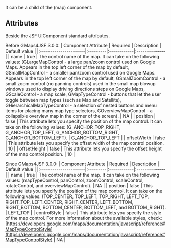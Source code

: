 It can be a child of the (map) component.

## Attributes ##
Beside the JSF UIComponent standard attributes.

Before GMaps4JSF 3.0.0:
| Component Attribute   | Required | Description | Default value |
|:----------------------|:---------|:------------|:--------------|
| name | true | The control name of the map. It can take on the following values:  (GLargeMapControl - a large pan/zoom control used on Google Maps. Appears in the top left corner of the map by default, GSmallMapControl - a smaller pan/zoom control used on Google Maps. Appears in the top left corner of the map by default, GSmallZoomControl - a small zoom control (no panning controls) used in the small map blowup windows used to display driving directions steps on Google Maps, GScaleControl - a map scale, GMapTypeControl - buttons that let the user toggle between map types (such as Map and Satellite), GHierarchicalMapTypeControl - a selection of nested buttons and menu items for placing many map type selectors, GOverviewMapControl - a collapsible overview map in the corner of the screen). | NA |
| position | false | This attribute lets you specify the position of the map control. It can take on the following values: (G\_ANCHOR\_TOP\_RIGHT, G\_ANCHOR\_TOP\_LEFT, G\_ANCHOR\_BOTTOM\_RIGHT, G\_ANCHOR\_BOTTOM\_LEFT). | G\_ANCHOR\_TOP\_LEFT |
| offsetWidth | false | This attribute lets you specify the offset width of the map control position. | 10 |
| offsetHeight | false | This attribute lets you specify the offset height of the map control position. | 10 |


Since GMaps4JSF 3.0.0:
| Component Attribute   | Required | Description | Default value |
|:----------------------|:---------|:------------|:--------------|
| name | true | The control name of the map. It can take on the following values:  (mapTypeControl, panControl, zoomControl,  scaleControl, rotateControl, and overviewMapControl). | NA |
| position | false | This attribute lets you specify the position of the map control. It can take on the following values: (TOP\_CENTER, TOP\_LEFT, TOP\_RIGHT, LEFT\_TOP, RIGHT\_TOP, LEFT\_CENTER, RIGHT\_CENTER, LEFT\_BOTTOM, RIGHT\_BOTTOM, BOTTOM\_CENTER, BOTTOM\_LEFT, and BOTTOM\_RIGHT). | LEFT\_TOP |
| controlStyle | false | This attribute lets you specify the style of the map control. For more information about the available styles, check: [https://developers.google.com/maps/documentation/javascript/reference#MapTypeControlStyle](https://developers.google.com/maps/documentation/javascript/reference#MapTypeControlStyle) | NA |